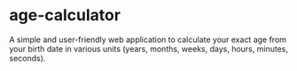 # age-calculator
A simple and user-friendly web application to calculate your exact age from your birth date in various units (years, months, weeks, days, hours, minutes, seconds).
